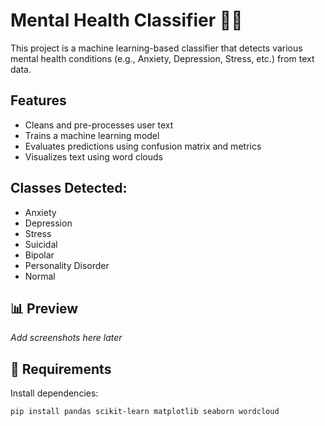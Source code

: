# Mental Health Classifier 🧠💬

This project is a machine learning-based classifier that detects various mental health conditions (e.g., Anxiety, Depression, Stress, etc.) from text data.

## Features

- Cleans and pre-processes user text
- Trains a machine learning model
- Evaluates predictions using confusion matrix and metrics
- Visualizes text using word clouds

## Classes Detected:
- Anxiety
- Depression
- Stress
- Suicidal
- Bipolar
- Personality Disorder
- Normal

## 📊 Preview
_Add screenshots here later_

## 🔧 Requirements

Install dependencies:

```bash
pip install pandas scikit-learn matplotlib seaborn wordcloud
